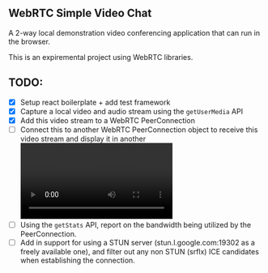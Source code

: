 ## WebRTC Simple Video Chat

A 2-way local demonstration video conferencing application that can run in the browser. 

This is an expiremental project using WebRTC libraries.

## TODO:

- [x] Setup react boilerplate + add test framework
- [x] Capture a local video and audio stream using the `getUserMedia` API
- [x] Add this video stream to a WebRTC PeerConnection
- [ ] Connect this to another WebRTC PeerConnection object to receive this video stream and display it in another <video> element on the page
- [ ] Using the `getStats` API, report on the bandwidth being utilized by the PeerConnection.
- [ ] Add in support for using a STUN server (stun.l.google.com:19302 as a freely available one), and filter out any non STUN (srflx) ICE candidates when establishing the connection. 